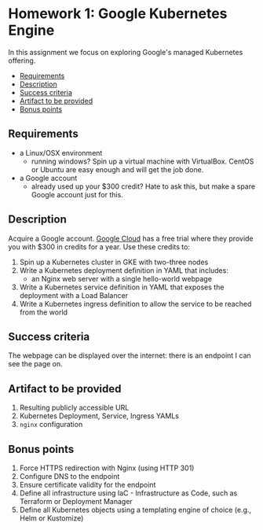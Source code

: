 # Homework 1: Google Kubernetes Engine

In this assignment we focus on exploring Google's managed Kubernetes offering.

<!-- toc -->

- [Requirements](#requirements)
- [Description](#description)
- [Success criteria](#success-criteria)
- [Artifact to be provided](#artifact-to-be-provided)
- [Bonus points](#bonus-points)

<!-- tocstop -->

## Requirements

- a Linux/OSX environment
    - running windows? Spin up a virtual machine with VirtualBox. CentOS or Ubuntu are easy enough and will get the job done.
- a Google account
    - already used up your $300 credit? Hate to ask this, but make a spare Google account just for this.

## Description

Acquire a Google account. [Google Cloud](cloud.google.com) has a free trial where they provide you with $300 in credits for a year. Use these credits to:

1. Spin up a Kubernetes cluster in GKE with two-three nodes
1. Write a Kubernetes deployment definition in YAML that includes:
    - an Nginx web server with a single hello-world webpage
1. Write a Kubernetes service definition in YAML that exposes the deployment with a Load Balancer
1. Write a Kubernetes ingress definition to allow the service to be reached from the world

## Success criteria

The webpage can be displayed over the internet: there is an endpoint I can see the page on.

## Artifact to be provided

1. Resulting publicly accessible URL
1. Kubernetes Deployment, Service, Ingress YAMLs
1. `nginx` configuration

## Bonus points

1. Force HTTPS redirection with Nginx (using HTTP 301)
1. Configure DNS to the endpoint
1. Ensure certificate validity for the endpoint
1. Define all infrastructure using IaC - Infrastructure as Code, such as Terraform or Deployment Manager
1. Define all Kubernetes objects using a templating engine of choice (e.g., Helm or Kustomize)
